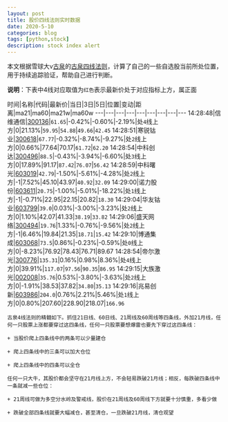 ```yaml
---
layout: post
title: 股价四线法则实时数据
date: 2020-5-10
categories: blog
tags: [python,stock]
description: stock index alert
---
```



本文根据雪球大v[古泉](https://xueqiu.com/u/7148646888)的[古泉四线法则](https://xueqiu.com/7148646888/130498192)，计算了自己的一些自选股当前所处位置，用于持续追踪验证，帮助自己进行判断。

**说明**：下表中4线对应取值为`红色`表示最新价处于对应指标上方，属正面

时间|名称|代码|最新价|当日|3日|5日|位置|变动|距离|ma21|ma60|ma21w|ma60w
---|---|---|---|---|---|---|---|---
14:28:48|信维通信|[300136](https://xueqiu.com/S/SZ300136)|`61.65`|-0.42%|-0.60%|-2.19%|处`4`线上方|0|21.13%|`59.95`|`54.88`|`49.66`|`42.45`
14:28:51|寒锐钴业|[300618](https://xueqiu.com/S/SZ300618)|`67.77`|-0.32%|-8.74%|-9.27%|处`2`线上方|0|0.66%|77.64|70.17|`61.72`|`62.20`
14:28:54|中科创达|[300496](https://xueqiu.com/S/SZ300496)|`88.5`|-0.43%|-3.94%|-6.60%|处`3`线上方|0|17.89%|91.17|`87.42`|`76.07`|`56.42`
14:28:59|中科曙光|[603019](https://xueqiu.com/S/SH603019)|`42.79`|-1.50%|-5.61%|-4.28%|处`2`线上方|-1|7.52%|45.10|43.97|`40.92`|`32.09`
14:29:00|诺力股份|[603611](https://xueqiu.com/S/SH603611)|`20.75`|-1.00%|-5.01%|-18.22%|处`1`线上方|-1|-0.71%|22.95|22.15|20.82|`18.30`
14:29:04|华友钴业|[603799](https://xueqiu.com/S/SH603799)|`39.0`|0.03%|-3.00%|-3.23%|处`2`线上方|0|1.10%|42.07|41.33|`38.19`|`33.82`
14:29:06|盛天网络|[300494](https://xueqiu.com/S/SZ300494)|`19.76`|1.33%|-0.76%|-9.56%|处`2`线上方|-1|6.46%|19.84|21.35|`18.71`|`15.42`
14:29:10|博通集成|[603068](https://xueqiu.com/S/SH603068)|`73.5`|0.86%|-0.23%|-0.59%|处`0`线上方|0|-8.23%|76.92|78.43|76.71|89.67
14:28:54|帝尔激光|[300776](https://xueqiu.com/S/SZ300776)|`135.31`|0.16%|0.98%|8.36%|处`4`线上方|0|39.91%|`117.07`|`97.56`|`90.35`|`86.95`
14:29:15|大族激光|[002008](https://xueqiu.com/S/SZ002008)|`35.76`|0.53%|-3.80%|-3.63%|处`2`线上方|0|-1.91%|38.53|37.82|`34.80`|`35.13`
14:29:16|兆易创新|[603986](https://xueqiu.com/S/SH603986)|`204.0`|0.76%|2.21%|5.46%|处`1`线上方|0|0.80%|207.60|228.90|218.07|`166.96`

```
古泉4线法则的精髓如下。抓住21日线、60日线、21周线及60周线等四条线，外加21月线，任何一只股票上涨都要穿过这四条线，任何一只股票要想爆雷也要先下穿过这四条线：

+ 当股价爬上四条线中的两条可以少量建仓

+ 爬上四条线中的三条可以加大仓位

+ 爬上四条线中的四条可以全仓

任何一只大牛，其股价都会坚守在21月线上方，不会轻易跌破21月线；相反，每跌破四条线中一条就减一些仓位：

+ 21周线可做为多空分水岭及警戒线，股价在21周线及60周线下方就要十分慎重，多看少做

+ 跌破全部四条线就要大幅减仓，甚至清仓，一旦跌破21月线，清仓观望
```